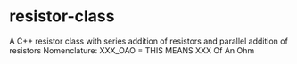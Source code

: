# resistor-class
A C++ resistor class with series addition of resistors and parallel addition of resistors
Nomenclature:   XXX_OAO   =  THIS MEANS XXX Of An Ohm
